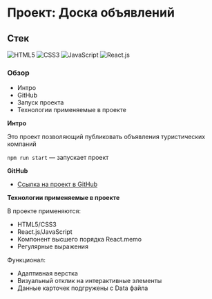 # Проект: Доска объявлений

## Стек

![HTML5](https://img.shields.io/badge/-HTML5-4A4A4A?style=for-the-badge&logo=HTML5&logoColor=FF7600)
![CSS3](https://img.shields.io/badge/-CSS3-4A4A4A?style=for-the-badge&logo=CSS3&logoColor=5871CD)
![JavaScript](https://img.shields.io/badge/-JavaScript-4A4A4A?style=for-the-badge&logo=JavaScript&logoColor=FFE300)
![React.js](https://img.shields.io/badge/-React.js-4A4A4A?style=for-the-badge&logo=React&logoColor=73C6E5)

### Обзор

- Интро
- GitHub
- Запуск проекта
- Технологии применяемые в проекте

**Интро**

Это проект позволяющий публиковать объявления туристических компаний

`npm run start` — запускает проект

**GitHub**

- [Ссылка на проект в GitHub](https://azizjp.github.io/bulletin-board/)

**Технологии применяемые в проекте**

В проекте применяются:

- HTML5/CSS3
- React.js/JavaScript
- Компонент высшего порядка React.memo
- Регулярные выражения

Функционал:

- Адаптивная верстка
- Визуальный отклик на интерактивные элементы
- Данные карточек подгружены с Data файла
